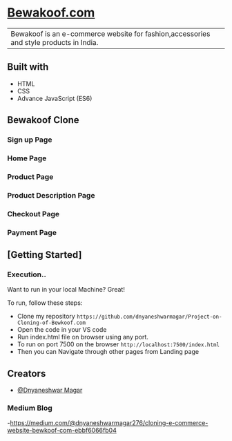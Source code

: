 # [Bewakoof.com](https://github.com/dnyaneshwarmagar)

<table>
<tr>
<td>
Bewakoof is an e-commerce website for fashion,accessories and style products in India. 

</td>
</tr>
</table>

## Built with

- HTML
- CSS
- Advance JavaScript (ES6)

## Bewakoof Clone

### Sign up Page

### Home Page

### Product Page

### Product Description Page

### Checkout Page

### Payment Page

## [Getting Started]

### Execution..

Want to run in your local Machine? Great!

To run, follow these steps:

- Clone my repository `https://github.com/dnyaneshwarmagar/Project-on-Cloning-of-Bewkoof.com`
- Open the code in your VS code
- Run index.html file on browser using any port.
- To run on port 7500 on the browser `http://localhost:7500/index.html`
- Then you can Navigate through other pages from Landing page

## Creators

- [@Dnyaneshwar Magar](https://github.com/dnyaneshwarmagar)

### Medium Blog

-https://medium.com/@dnyaneshwarmagar276/cloning-e-commerce-website-bewkoof-com-ebbf6066fb04
